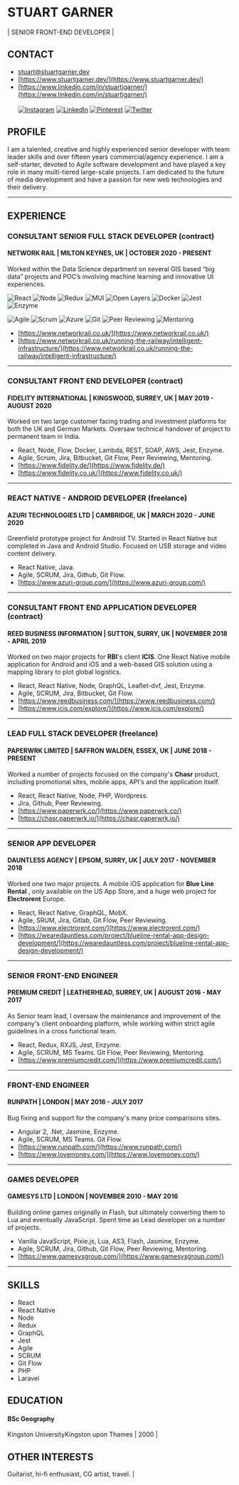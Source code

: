 # STUART GARNER

| SENIOR FRONT-END DEVELOPER |

## **CONTACT**

- stuart@stuartgarner.dev
- [https://www.stuartgarner.dev/](https://www.stuartgarner.dev/)
- [https://www.linkedin.com/in/stuartjgarner/](https://www.linkedin.com/in/stuartjgarner/)<br/><br/>
[![Instagram](https://img.shields.io/badge/Instagram-%23E4405F.svg?style=for-the-badge&logo=Instagram&logoColor=white)](https://instagram.com/stuart__garner) [![LinkedIn](https://img.shields.io/badge/LinkedIn-%230077B5.svg?style=for-the-badge&logo=linkedin&logoColor=white)](https://linkedin.com/in/stuartjgarner) [![Pinterest](https://img.shields.io/badge/Pinterest-%23E60023.svg?style=for-the-badge&logo=Pinterest&logoColor=white)](https://pinterest.com/@stuartgarner51) [![Twitter](https://img.shields.io/badge/Twitter-%231DA1F2.svg?style=for-the-badge&logo=Twitter&logoColor=white)](https://twitter.com/@stuartg5150) 

## **PROFILE**

I am a talented, creative and highly experienced senior developer with team leader skills and over fifteen years commercial/agency experience. I am a self-starter, devoted to Agile software development and have played a key role in many multi-tiered large-scale projects. I am dedicated to the future of media development and have a passion for new web technologies and their delivery.

---

## **EXPERIENCE**

### **CONSULTANT SENIOR FULL STACK DEVELOPER (contract)**

#### **NETWORK RAIL | MILTON KEYNES, UK | OCTOBER 2020 - PRESENT**

Worked within the Data Science department on several GIS based “big data” projects and POC’s involving machine learning and innovative UI experiences.

![React](https://img.shields.io/badge/React-20232A?style=for-the-badge&logo=react&logoColor=61DAFB)
![Node](https://img.shields.io/badge/Node.js-43853D?style=for-the-badge&logo=node.js&logoColor=white)
![Redux](https://img.shields.io/badge/Redux-593D88?style=for-the-badge&logo=redux&logoColor=white)
![MUI](https://img.shields.io/badge/MUI-%230081CB.svg?style=for-the-badge&logo=material-ui&logoColor=white)
![Open Layers](https://img.shields.io/badge/OpenLayers-1DACFC?style=for-the-badge)
![Docker](https://img.shields.io/badge/docker-%230db7ed.svg?style=for-the-badge&logo=docker&logoColor=white)
![Jest](https://img.shields.io/badge/Jest-323330?style=for-the-badge&logo=Jest&logoColor=white)
![Enzyme](https://img.shields.io/badge/Enzyme-323330?style=for-the-badge)

![Agile](https://img.shields.io/badge/Agile-20232A?style=for-the-badge)
![Scrum](https://img.shields.io/badge/Scrum-20232A?style=for-the-badge)
![Azure](https://img.shields.io/badge/azure-%230072C6.svg?style=for-the-badge&logo=azure-devops&logoColor=white)
![Git](https://img.shields.io/badge/Git-E44C30?style=for-the-badge&logo=git&logoColor=white)
![Peer Reviewing](https://img.shields.io/badge/Peer%20Reviewing-20232A?style=for-the-badge)
![Mentoring](https://img.shields.io/badge/Mentoring-20232A?style=for-the-badge)

- [https://www.networkrail.co.uk/](https://www.networkrail.co.uk/)
- [https://www.networkrail.co.uk/running-the-railway/intelligent-infrastructure/](https://www.networkrail.co.uk/running-the-railway/intelligent-infrastructure/)

---

### **CONSULTANT FRONT END DEVELOPER (contract)**

#### **FIDELITY INTERNATIONAL | KINGSWOOD, SURREY, UK | MAY 2019 - AUGUST 2020**

Worked on two large customer facing trading and investment platforms for both the UK and German Markets. Oversaw technical handover of project to permanent team in India.

- React, Node, Flow, Docker, Lambda, REST, SOAP, AWS, Jest, Enzyme.
- Agile, Scrum, Jira, Bitbucket, Git Flow, Peer Reviewing, Mentoring.
- [https://www.fidelity.de/](https://www.fidelity.de/)
- [https://www.fidelity.co.uk/](https://www.fidelity.co.uk/)

---

### **REACT NATIVE - ANDROID DEVELOPER (freelance)**

#### **AZURI TECHNOLOGIES LTD | CAMBRIDGE, UK | MARCH 2020 - JUNE 2020**

Greenfield prototype project for Android TV. Started in React Native but completed in Java and Android Studio. Focused on USB storage and video content delivery.

- React Native, Java.
- Agile, SCRUM, Jira, Github, Git Flow.
- [https://www.azuri-group.com/](https://www.azuri-group.com/)

---

### **CONSULTANT FRONT END APPLICATION DEVELOPER (contract)**

#### **REED BUSINESS INFORMATION | SUTTON, SURRY, UK | NOVEMBER 2018 - APRIL 2019**

Worked on two major projects for **RBI**&#39;s client **ICIS**. One React Native mobile application for Android and iOS and a web-based GIS solution using a mapping library to plot global logistics.

- React, React Native, Node, GraphQL, Leaflet-dvf, Jest, Enzyme.
- Agile, SCRUM, Jira, Bitbucket, Git Flow.
- [https://www.reedbusiness.com/](https://www.reedbusiness.com/)
- [https://www.icis.com/explore/](https://www.icis.com/explore/)

---

### **LEAD FULL STACK DEVELOPER (freelance)**

#### **PAPERWRK LIMITED | SAFFRON WALDEN, ESSEX, UK | JUNE 2018 - PRESENT**

Worked a number of projects focused on the company&#39;s **Chasr** product, including promotional sites, mobile apps, API&#39;s and the application itself.

- React, React Native, Node, PHP, Wordpress.
- Jira, Github, Peer Reviewing.
- [https://www.paperwrk.co/](https://www.paperwrk.co/)
- [https://chasr.paperwrk.io/](https://chasr.paperwrk.io/)

---

### **SENIOR APP DEVELOPER**

#### **DAUNTLESS AGENCY | EPSOM, SURRY, UK | JULY 2017 - NOVEMBER 2018**

Worked one two major projects. A mobile iOS application for **Blue Line Rental** , only available on the US App Store, and a huge web project for **Electrorent** Europe.

- React, React Native, GraphQL, MobX.
- Agile, SRUM, Jira, Gitlab, Git Flow, Peer Reviewing.
- [https://www.electrorent.com/](https://www.electrorent.com/)
- [https://wearedauntless.com/project/blueline-rental-app-design-development/](https://wearedauntless.com/project/blueline-rental-app-design-development/)

---

### **SENIOR FRONT-END ENGINEER**

#### **PREMIUM CREDIT | LEATHERHEAD, SURREY, UK | AUGUST 2016 - MAY 2017**

As Senior team lead, I oversaw the maintenance and improvement of the company&#39;s client onboarding platform, while working within strict agile guidelines in a cross functional team.

- React, Redux, RXJS, Jest, Enzyme.
- Agile, SCRUM, MS Teams. Git Flow, Peer Reviewing, Mentoring.
- [https://www.premiumcredit.com/](https://www.premiumcredit.com/)

---

### **FRONT-END ENGINEER**

#### **RUNPATH | LONDON | MAY 2016 - JULY 2017**

Bug fixing and support for the company&#39;s many price comparisons sites.

- Angular 2, .Net, Jasmine, Enzyme.
- Agile, SCRUM, MS Teams. Git Flow.
- [https://www.runpath.com/](https://www.runpath.com/)
- [https://www.lovemoney.com/](https://www.lovemoney.com/)

---

### **GAMES DEVELOPER**

#### **GAMESYS LTD | LONDON | NOVEMBER 2010 - MAY 2016**

Building online games originally in Flash, but ultimately converting them to Lua and eventually JavaScript. Spent time as Lead developer on a number of projects.

- Vanilla JavaScript, Pixie.js, Lua, AS3, Flash, Jasmine, Enzyme.
- Agile, SCRUM, Jira, Github, Git Flow, Peer Reviewing, Mentoring.
- [https://www.gamesysgroup.com/](https://www.gamesysgroup.com/)

---

## **SKILLS**

- React
- React Native
- Node
- Redux
- GraphQL
- Jest
- Agile
- SCRUM
- Git Flow
- PHP
- Laravel

## **EDUCATION**

#### BSc Geography

Kingston UniversityKingston upon Thames | 2000 |

## **OTHER INTERESTS**

Guitarist, hi-fi enthusiast, CG artist, travel. |
